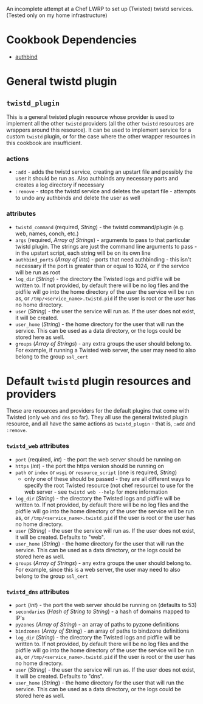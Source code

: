 An incomplete attempt at a Chef LWRP to set up (Twisted) twistd services.
(Tested only on my home infrastructure)

# Cookbook Dependencies

* [authbind](https://github.com/realityforge/chef-authbind/)

# General twistd plugin

## `twistd_plugin`

This is a general twisted plugin resource whose provider is used to implement
all the other `twistd` providers (all the other `twistd` resources are wrappers
around this resource).  It can be used to implement service for a custom
`twistd` plugin, or for the case where the other wrapper resources in this
cookbook are insufficient.

### actions

* `:add` - adds the twistd service, creating an upstart file and possibly the
    user it should be run as.  Also authbinds any necessary ports and creates
    a log directory if necessary
* `:remove` - stops the twistd service and deletes the upstart file - attempts
    to undo any authbinds and delete the user as well

### attributes

* `twistd_command` (required, *String*) - the twistd command/plugin (e.g.
    web, names, conch, etc.)
* `args` (required, *Array of Strings*) - arguments to pass to that
    particular twistd plugin.  The strings are just the command line arguments
    to pass - in the upstart script, each string will be on its own line
* `authbind_ports` (*Array of ints*) - ports that need authbinding - this isn't
    necessary if the port is greater than or equal to 1024, or if the service
    will be run as root
* `log_dir` (*String*) - the directory the Twisted logs and pidfile will be
    written to.  If not provided, by default there will be no log files and
    the pidfile will go into the home directory of the user the service will be
    run as, or `/tmp/<service_name>.twistd.pid` if the user is root or the user
    has no home directory.
* `user` (*String*) - the user the service will run as.  If the user does not
    exist, it will be created.
* `user_home` (*String*) - the home directory for the user that will run the
    service.  This can be used as a data directory, or the logs could be stored
    here as well.
* `groups` (*Array of Strings*) - any extra groups the user should belong to.
    For example, if running a Twisted web server, the user may need to also
    belong to the group `ssl_cert`

# Default `twistd` plugin resources and providers

These are resources and providers for the default plugins that come with
Twisted (only `web` and `dns` so far).  They all use the general twisted plugin resource, and all have the same actions as `twistd_plugin` - that is, `:add` and `:remove`.

### `twistd_web` attributes

* `port` (required, *int*) - the port the web server should be running on
* `https` (*int*) - the port the https version should be running on
* `path` or `index` or `wsgi` or `resource_script` (one is required, *String*)
    - only one of these should be passed - they are all different ways to
    specify the root Twisted resource (not chef resource) to use for the web
    server - see `twistd web --help` for more information
* `log_dir` (*String*) - the directory the Twisted logs and pidfile will be
    written to.  If not provided, by default there will be no log files and
    the pidfile will go into the home directory of the user the service will be
    run as, or `/tmp/<service_name>.twistd.pid` if the user is root or the user
    has no home directory.
* `user` (*String*) - the user the service will run as.  If the user does not
    exist, it will be created.  Defaults to "web".
* `user_home` (*String*) - the home directory for the user that will run the
    service.  This can be used as a data directory, or the logs could be stored
    here as well.
* `groups` (*Array of Strings*) - any extra groups the user should belong to.
    For example, since this is a web server, the user may need to also
    belong to the group `ssl_cert`

### `twistd_dns` attributes

* `port` (*int*) - the port the web server should be running on
    (defaults to 53)
* `secondaries` (*Hash of String to String*) - a hash of domains mapped to IP's
* `pyzones` (*Array of String*) - an array of paths to pyzone definitions
* `bindzones` (*Array of String*) - an array of paths to bindzone definitions
* `log_dir` (*String*) - the directory the Twisted logs and pidfile will be
    written to.  If not provided, by default there will be no log files and
    the pidfile will go into the home directory of the user the service will be
    run as, or `/tmp/<service_name>.twistd.pid` if the user is root or the user
    has no home directory.
* `user` (*String*) - the user the service will run as.  If the user does not
    exist, it will be created.  Defaults to "dns".
* `user_home` (*String*) - the home directory for the user that will run the
    service.  This can be used as a data directory, or the logs could be stored
    here as well.
